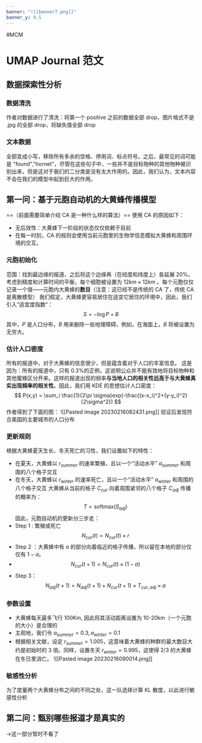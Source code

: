 ```yaml
---
banner: "![[banner7.png]]"
banner_y: 0.5
---
```

#MCM 
# UMAP Journal 范文
## 数据探索性分析
### 数据清洗
作者对数据进行了清洗：将第一个 positive 之前的数据全部 drop，图片格式不是 .jpg 的全部 drop，将缺失值全部 drop

### 文本数据
全部变成小写，移除所有多余的空格、停用词、标点符号。之后，最常见的词可能是 "found","hornet"，尽管在这些句子中，一些并不是目标物种的其他物种被识别出来，但是这对于我们的二分类是没有太大作用的。因此，我们认为，文本内容不会在我们的模型中起到巨大的作用。

## 第一问：基于元胞自动机的大黄蜂传播模型
==（前面需要简单介绍 CA 是一种什么样的算法）==
使用 CA 的原因如下：
- 无后效性：大黄蜂下一阶段的状态仅仅依赖于目前
- 在每一时刻，CA 的规则会使用当前元胞里的生物学信息模拟大黄蜂和周围环境的交互。

### 元胞初始化
范围：找到最边缘的报道，之后将这个边缘再（在经度和纬度上）各延展 20%。考虑到精度和计算时间的平衡，每个细胞被设置为 $12km\times 12km$ 。每个元胞仅仅记录一个值——元胞内大黄蜂的**数目**（注意：这已经不是传统的 CA 了，传统 CA 是离散模型）
我们假定，大黄蜂更容易居住在适宜它居住的环境中，因此，我们引入“适宜度指数”：
$$
S = - \log P+B
$$
其中，$P$ 是人口分布，$B$ 用来删除一些地理障碍，例如，在海面上，$B$ 将被设置为无穷大。

### 估计人口密度
所有的报道中，对于大黄蜂的信息很少，但是蕴含着对于人口的丰富信息。
这是因为：所有的报道中，只有 0.3%的正例，这说明公众并不能有效地将目标物种和其他蜜蜂区分开来。这样的报道出现的频率**与当地人口的相关性远高于与大黄蜂真实出现频率的相关性**。因此，我们用 KDE 的思想估计人口密度：
$$
P(x,y) = \sum_i \frac{1}{2\pi \sigma}exp(-\frac{(x-x_i)^2+(y-y_i)^2}{2\sigma^2})
$$
作者得到了下面的图：
![[Pasted image 20230216082431.png]]
验证后发现符合美国的主要城市的人口分布

### 更新规则
根据大黄蜂夏天生长、冬天死亡的习性，我们设置如下的特性：
- 在夏天，大黄蜂以 $r_{summer}$ 的速率繁殖，且以一个“活动水平” $a_{summer}$  和周围的八个格子交互
- 在冬天，大黄蜂以 $r_{winter}$ 的速率死亡，且以一个“活动水平” $a_{winter}$ 和周围的八个格子交互
大黄蜂从当前的格子 $C_{cur}$ 向着周围紧邻的八个格子 $C_{adj}$ 传播的概率为：
$$
T = \mathrm{softmax}(S_{adj}) 
$$
因此，元胞自动机的更新分三步走：
- Step 1 : 繁殖或死亡
$$
N_{cur}(t) = N_{cur}(t) \times r
$$
- Step 2 ：大黄蜂中有 $a$ 的部分向着临近的格子传播，所以留在本地的部分仅仅有 $1-a$。
- $$
N_{cur}(t+1) = N_{cur}(t)\times (1-a)
$$
- Step 3： 
$$
N_{adj}(t+1) = N_{adj}(t+1) + N_{cur}(t+1)\times T_{cur,adj}\times a 
$$

### 参数设置
- 大黄蜂每天最多飞行 100Km, 因此将其活动距离设置为 10-20km（一个元胞的大小）是合理的
- 主观地，我们令 $a_{summer} = 0.3, a_{winter} = 0.1$
- 根据相关文献，设定 $r_{summer} = 1.005$，这意味着大黄蜂的种群的最大数目大约是初始时的 3 倍。同样，设置冬天 $r_{winter}  = 0.995$，这使得 $2/3$ 的大黄蜂在冬日里消亡。
![[Pasted image 20230216090014.png]]

### 敏感性分析
为了度量两个大黄蜂分布之间的不同之处，这一队选择计算 KL 散度，以此进行敏感性分析

## 第二问：甄别哪些报道才是真实的
->这一部分暂时不看了

